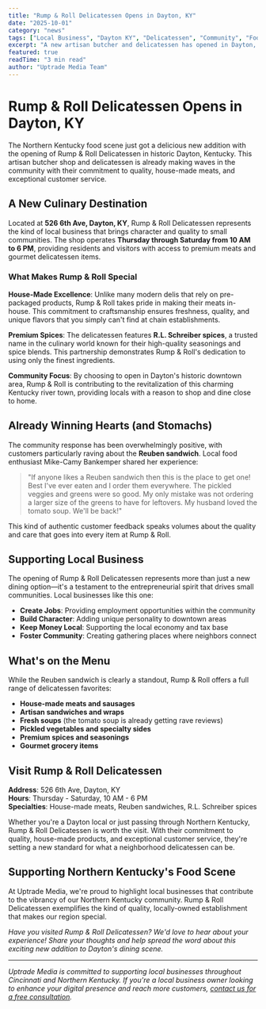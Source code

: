 ```yaml
---
title: "Rump & Roll Delicatessen Opens in Dayton, KY"
date: "2025-10-01"
category: "news"
tags: ["Local Business", "Dayton KY", "Delicatessen", "Community", "Food & Dining"]
excerpt: "A new artisan butcher and delicatessen has opened in Dayton, Kentucky, bringing house-made meats and gourmet specialties to the Northern Kentucky community."
featured: true
readTime: "3 min read"
author: "Uptrade Media Team"
---
```


# Rump & Roll Delicatessen Opens in Dayton, KY

The Northern Kentucky food scene just got a delicious new addition with the opening of Rump & Roll Delicatessen in historic Dayton, Kentucky. This artisan butcher shop and delicatessen is already making waves in the community with their commitment to quality, house-made meats, and exceptional customer service.

## A New Culinary Destination

Located at **526 6th Ave, Dayton, KY**, Rump & Roll Delicatessen represents the kind of local business that brings character and quality to small communities. The shop operates **Thursday through Saturday from 10 AM to 6 PM**, providing residents and visitors with access to premium meats and gourmet delicatessen items.

### What Makes Rump & Roll Special

**House-Made Excellence**: Unlike many modern delis that rely on pre-packaged products, Rump & Roll takes pride in making their meats in-house. This commitment to craftsmanship ensures freshness, quality, and unique flavors that you simply can't find at chain establishments.

**Premium Spices**: The delicatessen features **R.L. Schreiber spices**, a trusted name in the culinary world known for their high-quality seasonings and spice blends. This partnership demonstrates Rump & Roll's dedication to using only the finest ingredients.

**Community Focus**: By choosing to open in Dayton's historic downtown area, Rump & Roll is contributing to the revitalization of this charming Kentucky river town, providing locals with a reason to shop and dine close to home.

## Already Winning Hearts (and Stomachs)

The community response has been overwhelmingly positive, with customers particularly raving about the **Reuben sandwich**. Local food enthusiast Mike-Camy Bankemper shared her experience:

> "If anyone likes a Reuben sandwich then this is the place to get one! Best I've ever eaten and I order them everywhere. The pickled veggies and greens were so good. My only mistake was not ordering a larger size of the greens to have for leftovers. My husband loved the tomato soup. We'll be back!"

This kind of authentic customer feedback speaks volumes about the quality and care that goes into every item at Rump & Roll.

## Supporting Local Business

The opening of Rump & Roll Delicatessen represents more than just a new dining option—it's a testament to the entrepreneurial spirit that drives small communities. Local businesses like this one:

- **Create Jobs**: Providing employment opportunities within the community
- **Build Character**: Adding unique personality to downtown areas
- **Keep Money Local**: Supporting the local economy and tax base
- **Foster Community**: Creating gathering places where neighbors connect

## What's on the Menu

While the Reuben sandwich is clearly a standout, Rump & Roll offers a full range of delicatessen favorites:

- **House-made meats and sausages**
- **Artisan sandwiches and wraps**
- **Fresh soups** (the tomato soup is already getting rave reviews)
- **Pickled vegetables and specialty sides**
- **Premium spices and seasonings**
- **Gourmet grocery items**

## Visit Rump & Roll Delicatessen

**Address**: 526 6th Ave, Dayton, KY  
**Hours**: Thursday - Saturday, 10 AM - 6 PM  
**Specialties**: House-made meats, Reuben sandwiches, R.L. Schreiber spices

Whether you're a Dayton local or just passing through Northern Kentucky, Rump & Roll Delicatessen is worth the visit. With their commitment to quality, house-made products, and exceptional customer service, they're setting a new standard for what a neighborhood delicatessen can be.

## Supporting Northern Kentucky's Food Scene

At Uptrade Media, we're proud to highlight local businesses that contribute to the vibrancy of our Northern Kentucky community. Rump & Roll Delicatessen exemplifies the kind of quality, locally-owned establishment that makes our region special.

*Have you visited Rump & Roll Delicatessen? We'd love to hear about your experience! Share your thoughts and help spread the word about this exciting new addition to Dayton's dining scene.*

---

*Uptrade Media is committed to supporting local businesses throughout Cincinnati and Northern Kentucky. If you're a local business owner looking to enhance your digital presence and reach more customers, [contact us for a free consultation](/free-audit).*
